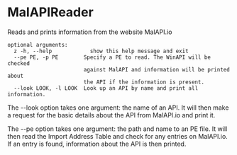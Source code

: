 # MalAPIReader
Reads and prints information from the website MalAPI.io

``` 
optional arguments:
  z -h, --help            show this help message and exit
  --pe PE, -p PE        Specify a PE to read. The WinAPI will be checked
                        against MalAPI and information will be printed about
                        the API if the information is present.
  --look LOOK, -l LOOK  Look up an API by name and print all information.
```
  
  The --look option takes one argument: the name of an API. It will then make a request for the basic details about the API from MalAPI.io and print it.
  
  The --pe option takes one argument: the path and name to an PE file. It will then read the Import Address Table and check for any entries on MalAPI.io. If an entry is found, information about the API is then printed.
  
